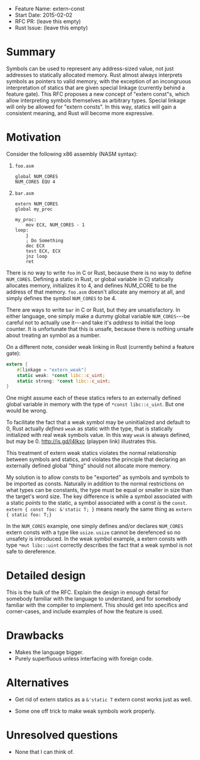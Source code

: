 - Feature Name: extern-const
- Start Date: 2015-02-02
- RFC PR: (leave this empty)
- Rust Issue: (leave this empty)

# Summary

Symbols can be used to represent any address-sized value, not just addresses to statically allocated
memory. Rust almost always interprets symbols as pointers to valid memory, with the exception of an
incongruous interpretation of statics that are given special linkage (currently behind a feature
gate). This RFC proposes a new concept of "extern const"s, which allow interpreting symbols
themselves as arbitrary types. Special linkage will only be allowed for "extern consts". In this
way, statics will gain a consistent meaning, and Rust will become more expressive.

# Motivation

Consider the following x86 assembly (NASM syntax):

1. `foo.asm`
   ```assembly
   global NUM_CORES
   NUM_CORES EQU 4
   ```

2. `bar.asm`
   ```assembly
   extern NUM_CORES
   global my_proc
   
   my_proc:
       mov ECX, NUM_CORES - 1
   loop:
       j
       ; Do Something
       dec ECX
       test ECX, ECX
       jnz loop
       ret
   ```

There is no way to write `foo` in C or Rust, because there is no way to define `NUM_CORES`. Defining
a static in Rust, or global variable in C) statically allocates memory, initializes it to 4, and
defines NUM_CORE to be the address of that memory. `foo.asm` doesn't allocate any memory at all, and
simply defines the symbol `NUM_CORES` to be 4.

There are ways to write `bar` in C or Rust, but they are unsatisfactory. In either language, one
simply make a dummy global variable `NUM_CORES`---be careful not to actually use it---and take it's
*address* to initial the loop counter. It is unfortunate that this is unsafe, because there is
nothing unsafe about treating an symbol as a number.


On a different note, consider weak linking in Rust (currently behind a feature gate):
```rust
extern {
    #[linkage = "extern_weak"]
    static weak: *const libc::c_uint;
    static strong: *const libc::c_uint;
}
```
One might assume each of these statics refers to an externally defined global variable in
memory with the type of `*const libc::c_uint`. But one would be wrong.

To facilitate the fact that a weak symbol may be uninitialized and default to 0, Rust actually
*defines* `weak` as static with the type, that is statically initialized with real weak symbols
value. In this way `weak` is always defined, but may be 0. http://is.gd/I4Ikxc (playpen link)
illustrates this.

This treatment of extern weak statics violates the normal relationship between symbols and statics,
and violates the principle that declaring an externally defined global "thing" should not allocate
more memory.


My solution is to allow consts to be "exported" as symbols and symbols to be imported as consts.
Naturally in addition to the normal restrictions on what types can be constants, the type must be
equal or smaller in size than the target's word size. The key difference is while a symbol
associated with a static *points* to the static, a symbol associated with a const *is* the
`const`. `extern { const foo: &'static T; }` means nearly the same thing as
`extern { static foo: T;}`

In the `NUM_CORES` example, one simply defines and/or declares `NUM_CORES` extern consts with a type
like `usize`. `usize` cannot be derefenced so no unsafety is introduced. In the weak symbol example,
a extern consts with type `*mut libc::uint` correctly describes the fact that a weak symbol is not
safe to dereference.


# Detailed design

This is the bulk of the RFC. Explain the design in enough detail for somebody familiar
with the language to understand, and for somebody familiar with the compiler to implement.
This should get into specifics and corner-cases, and include examples of how the feature is used.

# Drawbacks

 - Makes the language bigger.
 - Purely superfluous unless interfacing with foreign code.

# Alternatives

 - Get rid of extern statics as a `&'static T` extern const works just as well.

 - Some one off trick to make weak symbols work properly.

# Unresolved questions

 - None that I can think of.
